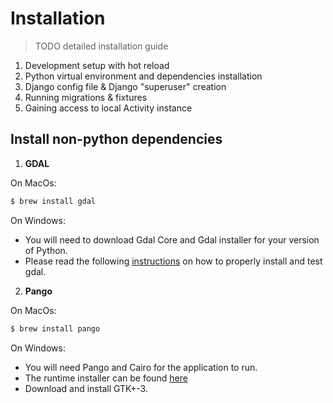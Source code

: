 # Installation

> TODO detailed installation guide

1. Development setup with hot reload
2. Python virtual environment and dependencies installation
3. Django config file & Django "superuser" creation
4. Running migrations & fixtures
5. Gaining access to local Activity instance


## Install non-python dependencies

1. **GDAL**

On MacOs:

```bash
$ brew install gdal
```

On Windows:
- You will need to download Gdal Core and Gdal installer for your version of Python.
- Please read the following [instructions](https://pypi.org/project/GDAL/#windows) on how to properly install and test gdal.

2. **Pango**

On MacOs:

```bash
$ brew install pango
```

On Windows:
- You will need Pango and Cairo for the application to run.
- The runtime installer can be found [here](https://github.com/tschoonj/GTK-for-Windows-Runtime-Environment-Installer/releases)
- Download and install GTK+-3. 
